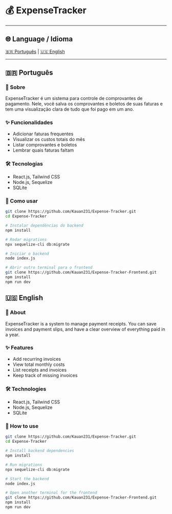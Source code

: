 # 💰 ExpenseTracker

---

## 🌐 Language / Idioma

<p>
<a href="#portugues">🇧🇷 Português</a> | <a href="#english">🇺🇸 English</a>
</p>

---

## 🇧🇷 Português <a name="portugues"></a>

### 📌 Sobre
ExpenseTracker é um sistema para controle de comprovantes de pagamento. Nele, você salva os comprovantes e boletos de suas faturas e tem uma visualização clara de tudo que foi pago em um ano.

### ✨ Funcionalidades
- Adicionar faturas frequentes  
- Visualizar os custos totais do mês  
- Listar comprovantes e boletos  
- Lembrar quais faturas faltam  

### 🛠 Tecnologias
- React.js, Tailwind CSS  
- Node.js, Sequelize  
- SQLite  

### 🚀 Como usar
```bash
git clone https://github.com/Kauan231/Expense-Tracker.git
cd Expense-Tracker

# Instalar dependências do backend
npm install

# Rodar migrations
npx sequelize-cli db:migrate

# Iniciar o backend
node index.js

# Abrir outro terminal para o frontend
git clone https://github.com/Kauan231/Expense-Tracker-Frontend.git
npm install
npm run dev
````

## 🇺🇸 English <a name="english"></a>

### 📌 About

ExpenseTracker is a system to manage payment receipts. You can save invoices and payment slips, and have a clear overview of everything paid in a year.

### ✨ Features

* Add recurring invoices
* View total monthly costs
* List receipts and invoices
* Keep track of missing invoices

### 🛠 Technologies

* React.js, Tailwind CSS
* Node.js, Sequelize
* SQLite

### 🚀 How to use

```bash
git clone https://github.com/Kauan231/Expense-Tracker.git
cd Expense-Tracker

# Install backend dependencies
npm install

# Run migrations
npx sequelize-cli db:migrate

# Start the backend
node index.js

# Open another terminal for the frontend
git clone https://github.com/Kauan231/Expense-Tracker-Frontend.git
npm install
npm run dev
```
